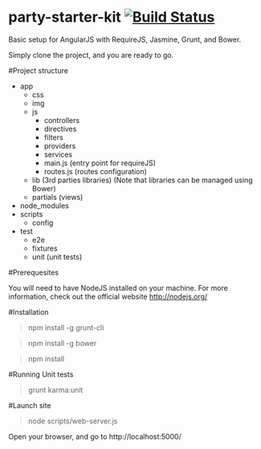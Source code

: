 party-starter-kit [![Build Status](https://travis-ci.org/rgsingh/party-starter-kit.png?branch=master)](https://travis-ci.org/rgsingh/party-starter-kit)
=====================


Basic setup for AngularJS with RequireJS, Jasmine, Grunt, and Bower.

Simply clone the project, and you are ready to go.

#Project structure

- app
	- css
	- img
	- js
		- controllers
		- directives
		- filters
		- providers
		- services
		- main.js (entry point for requireJS)
		- routes.js (routes configuration)
	- lib (3rd parties libraries) (Note that libraries can be managed using Bower)
	- partials (views)
- node_modules	
- scripts
	- config
- test
	- e2e
	- fixtures
	- unit (unit tests)

#Prerequesites

You will need to have NodeJS installed on your machine. For more information, check out the official website http://nodejs.org/

#Installation

> npm install -g grunt-cli

> npm install -g bower

> npm install

#Running Unit tests

> grunt karma:unit

#Launch site

> node scripts/web-server.js

Open your browser, and go to http://localhost:5000/
